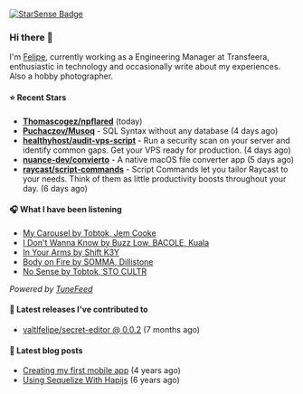 <a href="https://starsense.app/developer-types" target="_blank"><img src="https://starsense.app/api/badge/?user=valtlfelipe" alt="StarSense Badge"></a>

### Hi there 👋

I'm [Felipe](https://felipevm.com), currently working as a Engineering Manager at Transfeera, enthusiastic in technology and occasionally write about my experiences. Also a hobby photographer.

#### ⭐ Recent Stars
- **[Thomascogez/npflared](https://github.com/Thomascogez/npflared)** (today)
- **[Puchaczov/Musoq](https://github.com/Puchaczov/Musoq)** - SQL Syntax without any database (4 days ago)
- **[healthyhost/audit-vps-script](https://github.com/healthyhost/audit-vps-script)** - Run a security scan on your server and identify common gaps. Get your VPS ready for production. (4 days ago)
- **[nuance-dev/convierto](https://github.com/nuance-dev/convierto)** - A native macOS file converter app (5 days ago)
- **[raycast/script-commands](https://github.com/raycast/script-commands)** - Script Commands let you tailor Raycast to your needs. Think of them as little productivity boosts throughout your day. (6 days ago)

#### 🎧 What I have been listening
- [My Carousel by Tobtok, Jem Cooke](https://open.spotify.com/track/65tzGxRAwbrZd2yhHcGgLf)
- [I Don&#39;t Wanna Know by Buzz Low, BACOLE, Kuala](https://open.spotify.com/track/5nUlevjEAdIKeMBKxpSEHm)
- [In Your Arms by Shift K3Y](https://open.spotify.com/track/1w5HknXbhqJ1hlDKrIBooY)
- [Body on Fire by SOMMA, Dillistone](https://open.spotify.com/track/5Bl32FoKm0kTiMe6hcRNkV)
- [No Sense by Tobtok, STO CULTR](https://open.spotify.com/track/1WWAozjG8X7wI4MLX6tTCB)

_Powered by [TuneFeed](https://tunefeed.app?ref=valtlfelipe-gh-profile)_ 

#### 🚀 Latest releases I've contributed to


- [valtlfelipe/secret-editor @ 0.0.2](https://github.com/valtlfelipe/secret-editor/releases/tag/0.0.2) (7 months ago)

#### 📄 Latest blog posts
- [Creating my first mobile app](https://felipevm.com/posts/creating-my-first-mobile-app/) (4 years ago)
- [Using Sequelize With Hapijs](https://felipevm.com/posts/using-sequelize-with-hapijs/) (6 years ago)
